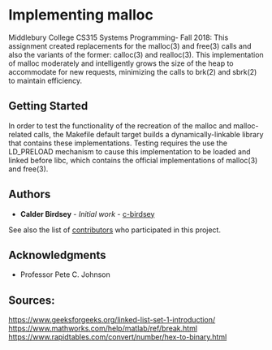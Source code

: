 # Implementing malloc

Middlebury College CS315 Systems Programming- Fall 2018: This assignment created replacements for the malloc(3) and free(3) calls and also the variants of the former: calloc(3) and realloc(3). This implementation of malloc moderately and intelligently grows the size of the heap to accommodate for new requests, minimizing the calls to brk(2) and sbrk(2) to maintain efficiency. 

## Getting Started

In order to test the functionality of the recreation of the malloc and malloc-related calls, the Makefile default target builds a dynamically-linkable library that contains these implementations. Testing requires the use the LD_PRELOAD mechanism to cause this implementation to be loaded and linked before libc, which contains the official implementations of malloc(3) and free(3).


## Authors

* **Calder Birdsey** - *Initial work* - [c-birdsey](https://github.com/c-birdsey)

See also the list of [contributors](https://github.com/c-birdsey/io-syscalls/contributors) who participated in this project.

## Acknowledgments

* Professor Pete C. Johnson

## Sources: 
https://www.geeksforgeeks.org/linked-list-set-1-introduction/
https://www.mathworks.com/help/matlab/ref/break.html
https://www.rapidtables.com/convert/number/hex-to-binary.html
